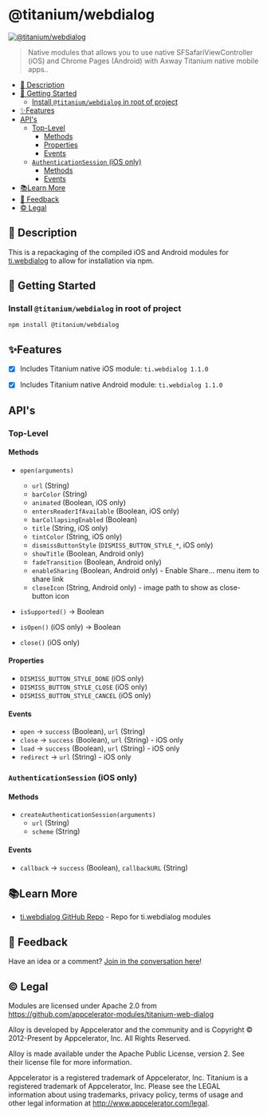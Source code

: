 # @titanium/webdialog

[![@titanium/webdialog](https://img.shields.io/npm/v/@titanium/webdialog.png)](https://www.npmjs.com/package/@titanium/webdialog)


> Native modules that allows you to use native SFSafariViewController (iOS) and Chrome Pages (Android) with Axway Titanium native mobile apps..

- [📝 Description](#-description)
- [🚀 Getting Started](#-getting-started)
	- [Install `@titanium/webdialog` in root of project](#install-titaniumwebdialog-in-root-of-project)
- [✨Features](#features)
- [API's](#apis)
	- [Top-Level](#top-level)
		- [Methods](#methods)
		- [Properties](#properties)
		- [Events](#events)
	- [`AuthenticationSession` (iOS only)](#authenticationsession-ios-only)
		- [Methods](#methods-1)
		- [Events](#events-1)
- [📚Learn More](#learn-more)
- [📣 Feedback](#-feedback)
- [©️ Legal](#️-legal)


## 📝 Description

This is a repackaging of the compiled iOS and Android modules for [ti.webdialog](https://github.com/appcelerator-modules/titanium-web-dialog) to allow for installation via npm.

## 🚀 Getting Started

### Install `@titanium/webdialog` in root of project

```
npm install @titanium/webdialog
```

## ✨Features

* [x] Includes Titanium native iOS module: `ti.webdialog 1.1.0`
* [x] Includes Titanium native Android module: `ti.webdialog 1.1.0`


## API's

### Top-Level

#### Methods

* `open(arguments)`
    * `url` (String)
    * `barColor` (String)
    * `animated` (Boolean, iOS only)
    * `entersReaderIfAvailable` (Boolean, iOS only)
    * `barCollapsingEnabled` (Boolean)
    * `title` (String, iOS only)
    * `tintColor` (String, iOS only)
    * `dismissButtonStyle` (`DISMISS_BUTTON_STYLE_*`, iOS only)
    * `showTitle` (Boolean, Android only)
    * `fadeTransition` (Boolean, Android only)
    * `enableSharing` (Boolean, Android only) - Enable Share... menu item to share link
    * `closeIcon` (String, Android only) - image path to show as close-button icon
  
* `isSupported()` -> Boolean
* `isOpen()` (iOS only) -> Boolean
* `close()` (iOS only)

#### Properties

* `DISMISS_BUTTON_STYLE_DONE` (iOS only)
* `DISMISS_BUTTON_STYLE_CLOSE` (iOS only)
* `DISMISS_BUTTON_STYLE_CANCEL` (iOS only)

#### Events

* `open` -> `success` (Boolean), `url` (String)
* `close` -> `success` (Boolean), `url` (String) - iOS only
* `load` -> `success` (Boolean), `url` (String) - iOS only
* `redirect` -> `url` (String) - iOS only

### `AuthenticationSession` (iOS only)

#### Methods

* `createAuthenticationSession(arguments)`
    * `url` (String)
    * `scheme` (String) 

#### Events

* `callback` -> `success` (Boolean), `callbackURL` (String)



## 📚Learn More

- [ti.webdialog GitHub Repo](https://github.com/appcelerator-modules/titanium-web-dialog) - Repo for ti.webdialog modules


## 📣 Feedback

Have an idea or a comment?  [Join in the conversation here](https://github.com/brentonhouse/titanium-webdialog/issues)! 

## ©️ Legal

Modules are licensed under Apache 2.0 from https://github.com/appcelerator-modules/titanium-web-dialog

Alloy is developed by Appcelerator and the community and is Copyright © 2012-Present by Appcelerator, Inc. All Rights Reserved.

Alloy is made available under the Apache Public License, version 2. See their license file for more information.

Appcelerator is a registered trademark of Appcelerator, Inc. Titanium is a registered trademark of Appcelerator, Inc. Please see the LEGAL information about using trademarks, privacy policy, terms of usage and other legal information at http://www.appcelerator.com/legal.
